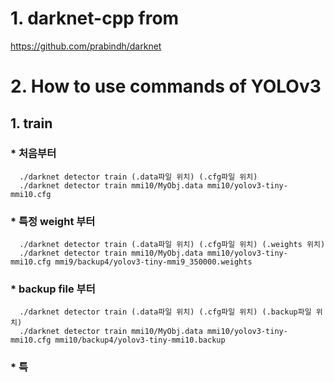 # 1. darknet-cpp from
  https://github.com/prabindh/darknet

# 2. How to use commands of YOLOv3
## 1. train

   ### * 처음부터
      ./darknet detector train (.data파일 위치) (.cfg파일 위치)
      ./darknet detector train mmi10/MyObj.data mmi10/yolov3-tiny-mmi10.cfg

   ### * 특정 weight 부터
      ./darknet detector train (.data파일 위치) (.cfg파일 위치) (.weights 위치)
      ./darknet detector train mmi10/MyObj.data mmi10/yolov3-tiny-mmi10.cfg mmi9/backup4/yolov3-tiny-mmi9_350000.weights

   ### * backup file 부터
      ./darknet detector train (.data파일 위치) (.cfg파일 위치) (.backup파일 위치)
      ./darknet detector train mmi10/MyObj.data mmi10/yolov3-tiny-mmi10.cfg mmi10/backup4/yolov3-tiny-mmi10.backup

   ### * 특
